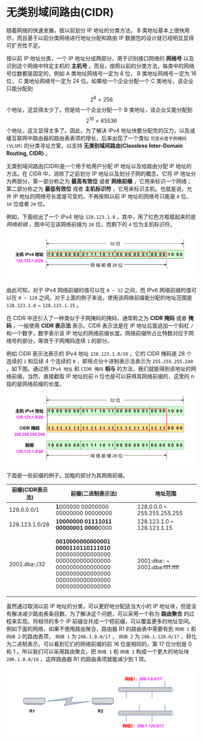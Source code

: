 # 无类别域间路由(CIDR)

随着网络的快速发展，按以前划分 IP 地址的分类方法， B 类地址基本上很快用尽，而且基于以前分类网络进行地址分配和路由 IP 数据包的设计就已经明显显得可扩充性不足。

按以前 IP 地址分类，一个 IP 地址分成两部分，用于识别接口网络的 **网络号** 以及识别这个网络中特定主机的 **主机号** 。而且，按照以前的分类方法，每类中的网络号位数都是固定的，例如 A 类地址网络号一定为 8 位， B 类地址网络号一定为 16 位， C 类地址网络号一定为 24 位。如果给一个企业分配一个 C 类地址，该企业只能分配到 $$2^{8} = 256$$ 个地址，这显得太少了。但是给一个企业分配一个 B 类地址，该企业又能分配到 $$2^{16} = 65536$$ 个地址，这又显得太多了。因此，为了解决 IPv4 地址快要分配完的压力，以及减缓互联网中路由器的路由表表项的增长，后来出现了一个类似 `可变长度子网掩码(VLSM)` 的分类寻址方案，以支持 **无类别域间路由(Classless Inter-Domain Routing, CIDR)** 。

无类别域间路由(CIDR)是一个用于给用户分配 IP 地址以及给路由分配 IP 地址的方法。在 CIDR 中，消除了之前划分 IP 地址以及划分子网的概念，它将 IP 地址分为两部分，第一部分称之为 **最高有效位** 或者 **网络前缀** ，它用来标识一个网络；第二部分称之为 **最低有效位** 或者 **主机标识符** ，它用来标识主机。也就是说，允许 IP 地址的网络号长度是可变的，不再按照以前 IP 地址的网络号只能是 `8` 位、 `16` 位或者 `24` 位。

例如，下面给出了一个 IPv4 地址 `128.123.1.8` ，其中，用了红色方框框起来的是 _网络前缀_ ，图中可见该网络前缀为 `28` 位，而剩下的 `4` 位为主机标识符。

![](../../.gitbook/assets/ipv4.png)

由此可知，对于 IPv4 网络前缀的值可以在 `0 ~ 32` 之间，而 IPv6 网络前缀的值可以在 `0 ~ 128` 之间。对于上面的例子来说，使用该网络前缀能分配的地址范围是 `128.123.1.0` \~ `128.123.1.15` 。

在 CIDR 中还引入了一种类似于子网掩码的掩码，通常称之为 **CIDR 掩码** 或者 **掩码** ，一般使用 **CIDR 表示法** 表示。CIDR 表示法是在 IP 地址后面追加一个斜杠 `/` 和一个数字，数字表示该 IP 地址的网络前缀长度。网络前缀所占比特数对应于网络号的部分，等效于子网掩码连续 `1` 的部分。

例如 CIDR 表示法表示的 IPv4 地址 `128.123.1.8/28` ，它的 CIDR 掩码是 28 个连续的 `1` 和后续 4 个连续的 `0` ，即用点分十进制表示法表示为 `255.255.255.240` ，如下图。通过把 `IPv4 地址` 和 `CIDR 掩码` **相与** 的方法，我们就能得到该地址的网络前缀，当然，直接截取 IP 地址的前 n 位也是可以获得其网络前缀的，这里的 n 指的是网络前缀的长度。

![](../../.gitbook/assets/cidr.png)

下面是一些前缀的例子。加粗的部分为其网络前缀。

| 前缀(CIDR表示法)    | 前缀(二进制表示法)                                                                                                                                                               | 地址范围                             |
| -------------- | ------------------------------------------------------------------------------------------------------------------------------------------------------------------------ | -------------------------------- |
| 128.0.0.0/1    | **1**000000 00000000 00000000 00000000                                                                                                                                   | 128.0.0.0 \~ 255.255.255.255     |
| 128.123.1.0/28 | **10000000 01111011 00000001 0000**0000                                                                                                                                  | 128.123.1.0 \~ 128.123.1.15      |
| 2001:dba::/32  | <p><strong>0010000000000001 0000110110111010</strong><br>0000000000000000 0000000000000000<br>0000000000000000 0000000000000000<br>0000000000000000 0000000000000000</p> | 2001:dba:: \~ 2001:dba:ffff:ffff |

虽然通过取消以前 IP 地址的分类，可以更好地分配适当大小的 IP 地址块，但是没有解决减少路由表条目数。为了解决这个问题，可以采用一个称为 **路由聚合** 的过程来实现。将相邻的多个 IP 前缀合并成一个短前缀，可以覆盖更多的地址空间。例如下面的网络，如果不使用路由聚合，路由器 R1 的路由表中需要有到 `网络 1` 和 `网络 2` 的路由表项， `网络 1` 为 `206.1.0.0/17` ， `网络 2` 为 `206.1.128.0/17` ，转化为二进制表示，可以看到它们的网络前缀的前 16 位是相同的，第 17 位分别是 0 和 1 。所以我们可以采用路由聚合，把 `网络 1` 和 `网络 2` 构成一个更大的地址块 `206.1.0.0/16` ，这样路由器 R1 的路由表项就能减少到 1 项。

![路由聚合](../../.gitbook/assets/路由聚合.png)
